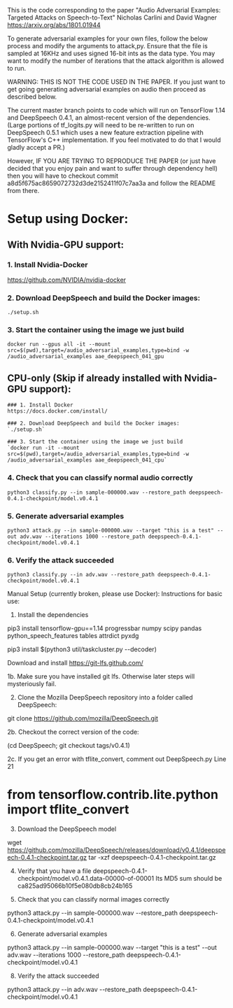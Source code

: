 This is the code corresponding to the paper
"Audio Adversarial Examples: Targeted Attacks on Speech-to-Text"
Nicholas Carlini and David Wagner
https://arxiv.org/abs/1801.01944

To generate adversarial examples for your own files, follow the below process
and modify the arguments to attack,py. Ensure that the file is sampled at
16KHz and uses signed 16-bit ints as the data type. You may want to modify
the number of iterations that the attack algorithm is allowed to run.

WARNING: THIS IS NOT THE CODE USED IN THE PAPER. If you just want to get going
generating adversarial examples on audio then proceed as described below.

The current master branch points to code which will run on TensorFlow 1.14 and
DeepSpeech 0.4.1, an almost-recent version of the dependencies. (Large portions
of tf_logits.py will need to be re-written to run on DeepSpeech 0.5.1 which uses
a new feature extraction pipeline with TensorFlow's C++ implementation. If you
feel motivated to do that I would gladly accept a PR.)

However, IF YOU ARE TRYING TO REPRODUCE THE PAPER (or just have decided
that you enjoy pain and want to suffer through dependency hell) then you
will have to checkout commit a8d5f675ac8659072732d3de2152411f07c7aa3a and
follow the README from there.



# Setup using Docker:
## With Nvidia-GPU support:
### 1. Install Nvidia-Docker
https://github.com/NVIDIA/nvidia-docker

### 2. Download DeepSpeech and build the Docker images:
`./setup.sh`

### 3. Start the container using the image we just build
`docker run --gpus all -it --mount src=$(pwd),target=/audio_adversarial_examples,type=bind -w /audio_adversarial_examples aae_deepspeech_041_gpu`


## CPU-only (Skip if already installed with Nvidia-GPU support):
    ### 1. Install Docker
    https://docs.docker.com/install/

    ### 2. Download DeepSpeech and build the Docker images:
    `./setup.sh`

    ### 3. Start the container using the image we just build
    `docker run -it --mount src=$(pwd),target=/audio_adversarial_examples,type=bind -w /audio_adversarial_examples aae_deepspeech_041_cpu`


### 4. Check that you can classify normal audio correctly

`python3 classify.py --in sample-000000.wav --restore_path deepspeech-0.4.1-checkpoint/model.v0.4.1`

### 5. Generate adversarial examples

`python3 attack.py --in sample-000000.wav --target "this is a test" --out adv.wav --iterations 1000 --restore_path deepspeech-0.4.1-checkpoint/model.v0.4.1`

### 6. Verify the attack succeeded

`python3 classify.py --in adv.wav --restore_path deepspeech-0.4.1-checkpoint/model.v0.4.1`






Manual Setup (currently broken, please use Docker):
Instructions for basic use:

1. Install the dependencies

pip3 install tensorflow-gpu==1.14 progressbar numpy scipy pandas python_speech_features tables attrdict pyxdg

pip3 install $(python3 util/taskcluster.py --decoder)

Download and install
https://git-lfs.github.com/

1b. Make sure you have installed git lfs. Otherwise later steps will mysteriously fail.

2. Clone the Mozilla DeepSpeech repository into a folder called DeepSpeech:

git clone https://github.com/mozilla/DeepSpeech.git

2b. Checkout the correct version of the code:

(cd DeepSpeech; git checkout tags/v0.4.1)

2c. If you get an error with tflite_convert, comment out DeepSpeech.py Line 21
# from tensorflow.contrib.lite.python import tflite_convert

3. Download the DeepSpeech model

wget https://github.com/mozilla/DeepSpeech/releases/download/v0.4.1/deepspeech-0.4.1-checkpoint.tar.gz
tar -xzf deepspeech-0.4.1-checkpoint.tar.gz

4. Verify that you have a file deepspeech-0.4.1-checkpoint/model.v0.4.1.data-00000-of-00001
Its MD5 sum should be
ca825ad95066b10f5e080db8cb24b165

5. Check that you can classify normal images correctly

python3 attack.py --in sample-000000.wav --restore_path deepspeech-0.4.1-checkpoint/model.v0.4.1

6. Generate adversarial examples

python3 attack.py --in sample-000000.wav --target "this is a test" --out adv.wav --iterations 1000 --restore_path deepspeech-0.4.1-checkpoint/model.v0.4.1

8. Verify the attack succeeded

python3 attack.py --in adv.wav --restore_path deepspeech-0.4.1-checkpoint/model.v0.4.1
